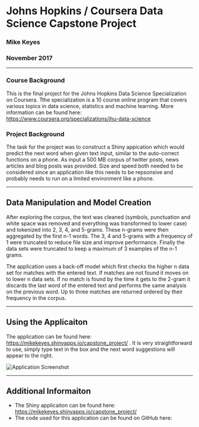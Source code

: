 # Johns Hopkins / Coursera Data Science Capstone Project
### Mike Keyes
### November 2017
*****
### Course Background

This is the final project for the Johns Hopkins Data Science Specialization on Coursera. Tthe specialization is a 10 course online program that covers various topics in data science, statistics and machine learning. More information can be found here: https://www.coursera.org/specializations/jhu-data-science

### Project Background

The task for the project was to construct a Shiny appication which would predict the next word when given text input, similar to the auto-correct functions on a phone. As input a 500 MB corpus of twitter posts, news articles and blog posts was provided. Size and speed both needed to be considered since an application like this needs to be repsonsive and probably needs to run on a limited environment like a phone. 

*****

## Data Manipulation and Model Creation

After exploring the corpus, the text was cleaned (symbols, punctuation and white space was removed and everything was transformed to lower case) and tokenized into 2, 3, 4, and 5-grams. These n-grams were then aggregated by the first n-1 words. The 3, 4 and 5-grams with a frequency of 1 were truncated to reduce file size and improve performance. Finally the data sets were truncated to keep a maximum of 3 examples of the n-1 grams. 

The application uses a back-off model which first checks the higher n data set for matches with the entered text. If matches are not found it moves on to lower n data sets. If no match is found by the time it gets to the 2-gram it discards the last word of the entered text and performs the same analysis on the previous word. Up to three matches are returned ordered by their frequency in the corpus. 

*****
## Using the Applicaiton

The application can be found here: https://mikekeyes.shinyapps.io/capstone_project/ . It is very straightforward to use, simply type text in the box and the next word suggestions will appear to the right. 

![Application Screenshot](https://github.com/mikekeyes/coursera_capstone/screenshot.png "Application Screenshot")



*****

## Additional Informaiton

 - The Shiny applicaiton can be found here: https://mikekeyes.shinyapps.io/capstone_project/
 - The code used for this application can be found on GitHub here: 
 